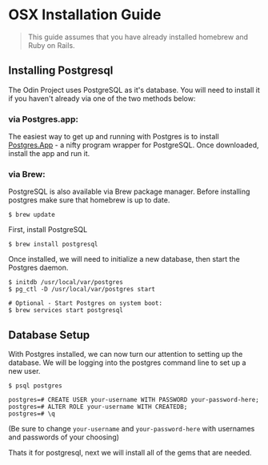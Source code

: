 # OSX Installation Guide

> This guide assumes that you have already installed homebrew and Ruby on Rails.

## Installing Postgresql 
The Odin Project uses PostgreSQL as it's database. You will need to install it if you haven't already via one of the two methods below:

### via Postgres.app:
The easiest way to get up and running with Postgres is to install [Postgres.App](https://postgresapp.com/) - a nifty program wrapper for PostgreSQL. Once downloaded, install the app and run it.

### via Brew:
PostgreSQL is also available via Brew package manager. Before installing postgres make sure that homebrew is up to date.
```
$ brew update
```

First, install PostgreSQL
```
$ brew install postgresql
```

Once installed, we will need to initialize a new database, then start the Postgres daemon.
```
$ initdb /usr/local/var/postgres
$ pg_ctl -D /usr/local/var/postgres start

# Optional - Start Postgres on system boot:
$ brew services start postgresql
```

## Database Setup
With Postgres installed, we can now turn our attention to setting up the database.  We will be logging into the postgres command line to set up a new user.
```
$ psql postgres

postgres=# CREATE USER your-username WITH PASSWORD your-password-here;
postgres=# ALTER ROLE your-username WITH CREATEDB;
postgres=# \q
```
(Be sure to change `your-username` and `your-password-here` with usernames and passwords of your choosing)


Thats it for postgresql, next we will install all of the gems that are needed.